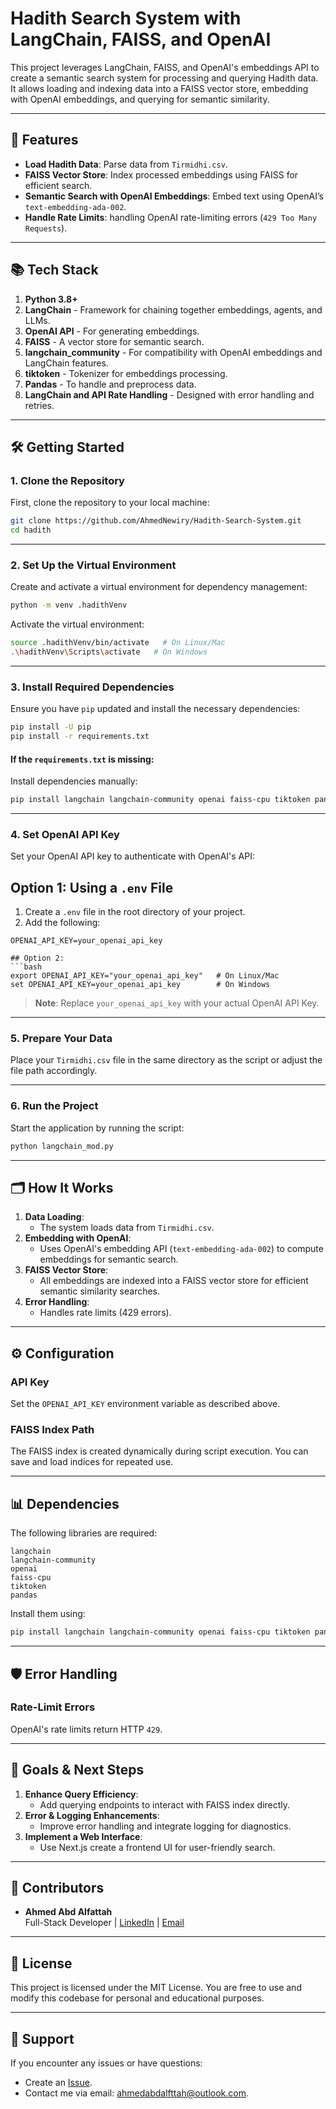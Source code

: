 # Hadith Search System with LangChain, FAISS, and OpenAI

This project leverages LangChain, FAISS, and OpenAI's embeddings API to create a semantic search system for processing and querying Hadith data. It allows loading and indexing data into a FAISS vector store, embedding with OpenAI embeddings, and querying for semantic similarity.

---

## 🚀 **Features**

- **Load Hadith Data**: Parse data from `Tirmidhi.csv`.
- **FAISS Vector Store**: Index processed embeddings using FAISS for efficient search.
- **Semantic Search with OpenAI Embeddings**: Embed text using OpenAI’s `text-embedding-ada-002`.
- **Handle Rate Limits**: handling OpenAI rate-limiting errors (`429 Too Many Requests`).

---

## 📚 **Tech Stack**

1. **Python 3.8+**
2. **LangChain** - Framework for chaining together embeddings, agents, and LLMs.
3. **OpenAI API** - For generating embeddings.
4. **FAISS** - A vector store for semantic search.
5. **langchain_community** - For compatibility with OpenAI embeddings and LangChain features.
6. **tiktoken** - Tokenizer for embeddings processing.
7. **Pandas** - To handle and preprocess data.
8. **LangChain and API Rate Handling** - Designed with error handling and retries.

---

## 🛠️ **Getting Started**

### **1. Clone the Repository**

First, clone the repository to your local machine:

```bash
git clone https://github.com/AhmedNewiry/Hadith-Search-System.git
cd hadith
```


---

### **2. Set Up the Virtual Environment**

Create and activate a virtual environment for dependency management:

```bash
python -m venv .hadithVenv
```

Activate the virtual environment:

```bash
source .hadithVenv/bin/activate   # On Linux/Mac
.\hadithVenv\Scripts\activate   # On Windows
```

---

### **3. Install Required Dependencies**

Ensure you have `pip` updated and install the necessary dependencies:

```bash
pip install -U pip
pip install -r requirements.txt
```

#### If the `requirements.txt` is missing:

Install dependencies manually:

```bash
pip install langchain langchain-community openai faiss-cpu tiktoken pandas
```

---

### **4. Set OpenAI API Key**

Set your OpenAI API key to authenticate with OpenAI's API:
## Option 1: Using a `.env` File

1. Create a `.env` file in the root directory of your project.
2. Add the following:

```env
OPENAI_API_KEY=your_openai_api_key

## Option 2:
```bash
export OPENAI_API_KEY="your_openai_api_key"   # On Linux/Mac
set OPENAI_API_KEY=your_openai_api_key        # On Windows
```

> **Note**: Replace `your_openai_api_key` with your actual OpenAI API Key.

---

### **5. Prepare Your Data**

Place your `Tirmidhi.csv` file in the same directory as the script or adjust the file path accordingly.

---

### **6. Run the Project**

Start the application by running the script:

```bash
python langchain_mod.py
```

---

## 🗂️ **How It Works**

1. **Data Loading**:
   - The system loads data from `Tirmidhi.csv`.
2. **Embedding with OpenAI**:
   - Uses OpenAI's embedding API (`text-embedding-ada-002`) to compute embeddings for semantic search.
3. **FAISS Vector Store**:
   - All embeddings are indexed into a FAISS vector store for efficient semantic similarity searches.
4. **Error Handling**:
   - Handles rate limits (429 errors).

---

## ⚙️ **Configuration**

### **API Key**
Set the `OPENAI_API_KEY` environment variable as described above.

### **FAISS Index Path**
The FAISS index is created dynamically during script execution. You can save and load indices for repeated use.

---

## 📊 **Dependencies**

The following libraries are required:

```text
langchain
langchain-community
openai
faiss-cpu
tiktoken
pandas
```

Install them using:

```bash
pip install langchain langchain-community openai faiss-cpu tiktoken pandas
```

---

## 🛡️ **Error Handling**

### **Rate-Limit Errors**

OpenAI's rate limits return HTTP `429`.

---

## 🎯 **Goals & Next Steps**

1. **Enhance Query Efficiency**:
   - Add querying endpoints to interact with FAISS index directly.
2. **Error & Logging Enhancements**:
   - Improve error handling and integrate logging for diagnostics.
3. **Implement a Web Interface**:
   - Use Next.js create a frontend UI for user-friendly search.

---

## 🤝 **Contributors**

- **Ahmed Abd Alfattah**  
  Full-Stack Developer | [LinkedIn](https://www.linkedin.com/in/ahmed-abd-al-fattah-3b371b23a/) | [Email](mailto:ahmedabdalfttah@outlook.com)

---

## 📜 **License**

This project is licensed under the MIT License. You are free to use and modify this codebase for personal and educational purposes.

---

## 💬 **Support**

If you encounter any issues or have questions:

- Create an [Issue](https://github.com/AhmedNewiry/Hadith-Search-System/issues).
- Contact me via email: [ahmedabdalfttah@outlook.com](mailto:ahmedabdalfttah@outlook.com).
